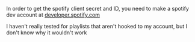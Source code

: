 In order to get the spotify client secret and ID, you need to make a spotify dev account at [developer.spotify.com](developer.spotify.com)

I haven't really tested for playlists that aren't hooked to my account, but I don't know why it wouldn't work
